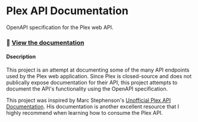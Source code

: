 # Plex API Documentation
OpenAPI specification for the Plex web API.

### :link: [View the documentation](https://edavis25.github.io/plex-api-spec/)


#### Dsecription
This project is an attempt at documenting some of the many API endpoints used by the Plex web application. Since Plex is closed-source and does not publically expose documentation for their API, this project attempts to document the API's functionality using the OpenAPI specification.

This project was inspired by Marc Stephenson's [Unofficial Plex API Documentation](https://github.com/Arcanemagus/plex-api). His documentation is another excellent
resource that I highly recommend when learning how to consume the Plex API.
